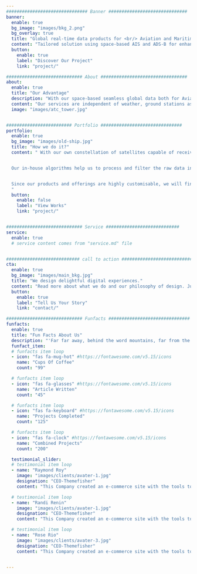 ```yaml
---
############################### Banner ##############################
banner:
  enable: true
  bg_image: "images/bkg_2.png"
  bg_overlay: true
  title: "Global real-time data products for <br/> Aviation and Maritime"
  content: "Tailored solution using space-based AIS and ADS-B for enhanced real-time maritime and air traffic surveillance, analytics and Innovation which is critical for business, safety and security"
  button:
    enable: true
    label: "Discover Our Project"
    link: "project/"

############################# About #################################
about:
  enable: true
  title: "Our Advantage"
  description: "With our space-based seamless global data both for Aviation and Maritime, say goodbye to data gaps and variable latency while significantly saving costs on ground infrastructure "
  content: "Our services are independent of weather, ground stations as well as geopolitics. Be it airspace utilization, live fleet monitoring, real-time analytics, SAR or law enforcement, our tailor-made data products will provide you with new insights for increased efficiency and higher profitability. Our services are available even in the most remote part of the world. Whether you are a government agency, private entity, shipping company, airline, Insurance provider or an International organisation, we can tailor our products to suit your needs. "
  image: "images/atc_tower.jpg"


######################### Portfolio ###############################
portfolio:
  enable: true
  bg_image: "images/old-ship.jpg"
  title: "How we do it?"
  content: " With our own constellation of satellites capable of receiving AIS and ADS-B signals from space and downlinking that data within seconds at our ground-based servers, we are a global leader in speed and consistency.


  Our in-house algorithms help us to process and filter the raw data in record time. Let it be a live data feed to your system or processing data for our own products, we offer an exemplary service at the best price around the globe.


  Since our products and offerings are highly customisable, we will find the best match for your need. We have a very competent team with diverse expertise that truly understands our customers. 
  "
  button:
    enable: false
    label: "View Works"
    link: "project/"


############################# Service ############################
service:
  enable: true
  # service content comes from "service.md" file


############################ call to action ###########################
cta:
  enable: true
  bg_image: "images/main_bkg.jpg"
  title: "We design delightful digital experiences."
  content: "Read more about what we do and our philosophy of design. Judge for yourself The work and results <br> we’ve achieved for other clients, and meet our highly experienced Team who just love to design."
  button:
    enable: true
    label: "Tell Us Your Story"
    link: "contact/"

############################# Funfacts ###############################
funfacts:
  enable: true
  title: "Fun Facts About Us"
  description: "'Far far away, behind the word mountains, far from the countries Vokalia and Consonantia, <br> there live the blind texts. Separated they live in Bookmarksgrove right at the coast of the Semantics'"
  funfact_item:
  # funfacts item loop
  - icon: "fas fa-mug-hot" #https://fontawesome.com/v5.15/icons
    name: "Cups Of Coffee"
    count: "99"

  # funfacts item loop
  - icon: "fas fa-glasses" #https://fontawesome.com/v5.15/icons
    name: "Article Written"
    count: "45"

  # funfacts item loop
  - icon: "fas fa-keyboard" #https://fontawesome.com/v5.15/icons
    name: "Projects Completed"
    count: "125"

  # funfacts item loop
  - icon: "fas fa-clock" #https://fontawesome.com/v5.15/icons
    name: "Combined Projects"
    count: "200"

  testimonial_slider:
  # testimonial item loop
  - name: "Raymond Roy"
    image: "images/clients/avater-1.jpg"
    designation: "CEO-Themefisher"
    content: "This Company created an e-commerce site with the tools to make our business a success, with innovative ideas we feel that our site has unique elements that make us stand out from the crowd."

  # testimonial item loop
  - name: "Randi Renin"
    image: "images/clients/avater-1.jpg"
    designation: "CEO-Themefisher"
    content: "This Company created an e-commerce site with the tools to make our business a success, with innovative ideas we feel that our site has unique elements that make us stand out from the crowd."

  # testimonial item loop
  - name: "Rose Rio"
    image: "images/clients/avater-3.jpg"
    designation: "CEO-Themefisher"
    content: "This Company created an e-commerce site with the tools to make our business a success, with innovative ideas we feel that our site has unique elements that make us stand out from the crowd."


---
```

